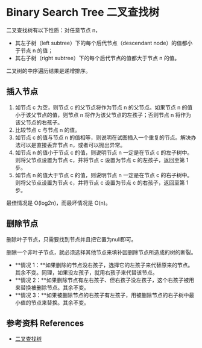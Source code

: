 # Binary Search Tree 二叉查找树

二叉查找树有以下性质：对任意节点 n，

- 其左子树（left subtree）下的每个后代节点（descendant node）的值都小于节点 n 的值；
- 其右子树（right subtree）下的每个后代节点的值都大于节点 n 的值。

二叉树的中序遍历结果是递增排序。

## 插入节点

1. 如节点 c 为空，则节点 c 的父节点将作为节点 n 的父节点。如果节点 n 的值小于该父节点的值，则节点 n 将作为该父节点的左孩子；否则节点 n 将作为该父节点的右孩子。
2. 比较节点 c 与节点 n 的值。
3. 如节点 c 的值与节点 n 的值相等，则说明在试图插入一个重复的节点。解决办法可以是直接丢弃节点 n，或者可以抛出异常。
4. 如节点 n 的值小于节点 c 的值，则说明节点 n 一定是在节点 c 的左子树中。则将父节点设置为节点 c，并将节点 c 设置为节点 c 的左孩子，返回至第 1 步。
5. 如节点 n 的值大于节点 c 的值，则说明节点 n 一定是在节点 c 的右子树中。则将父节点设置为节点 c，并将节点 c 设置为节点 c 的右孩子，返回至第 1 步。

最佳情况是 O(log­2n)，而最坏情况是 O(n)。

## 删除节点

删除叶子节点，只需要找到节点并且把它置为null即可。

删除一个非叶子节点，就必须选择其他节点来填补因删除节点所造成的树的断裂。

- **情况 1：**如果删除的节点没右孩子，选择它的左孩子来代替原来的节点。其余不变。同理，如果没左孩子，就用右孩子来代替该节点。
- **情况 2：**如果删除节点有左右孩子、但右孩子没左孩子，这个右孩子被用来替换被删除节点。其余不变。
- **情况 3：**如果被删除节点的右孩子有左孩子，用被删除节点的右子树中最小值的节点来替换。其余不变。

## 参考资料 References

- [二叉查找树](http://www.cnblogs.com/gaochundong/p/binary_search_tree.html)